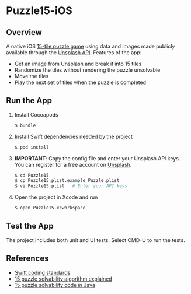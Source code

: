 # Puzzle15-iOS

## Overview

A native iOS [15-tile puzzle game](https://en.wikipedia.org/wiki/15_puzzle) using data and images made publicly available through the [Unsplash API](https://unsplash.com/developers). Features of the app:

* Get an image from Unsplash and break it into 15 tiles
* Randomize the tiles without rendering the puzzle unsolvable
* Move the tiles
* Play the next set of tiles when the puzzle is completed

## Run the App

1. Install Cocoapods

   ```bash
   $ bundle
   ```

1. Install Swift dependencies needed by the project

   ```bash
   $ pod install
   ```

1. **IMPORTANT**: Copy the config file and enter your Unsplash API keys. You can register for a free account on [Unsplash](https://unsplash.com/oauth/applications).

   ```bash
   $ cd Puzzle15
   $ cp Puzzle15.plist.example Puzzle.plist
   $ vi Puzzle15.plist   # Enter your API keys
   ```

1. Open the project in Xcode and run

   ```bash
   $ open Puzzle15.xcworkspace
   ```

## Test the App

The project includes both unit and UI tests. Select CMD-U to run the tests.

## References

* [Swift coding standards](https://github.com/raywenderlich/swift-style-guide)
* [15 puzzle solvability algorithm explained](https://www.cs.bham.ac.uk/~mdr/teaching/modules04/java2/TilesSolvability.html)
* [15 puzzle solvability code in Java](https://stackoverflow.com/questions/34570344/check-if-15-puzzle-is-solvable)
